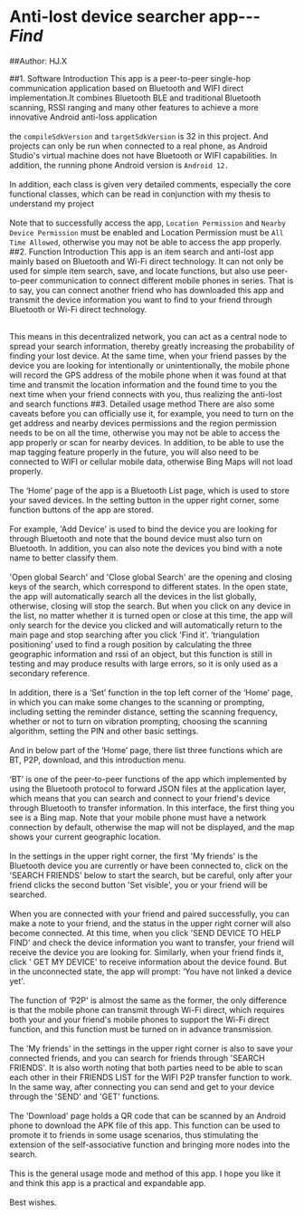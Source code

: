 # Anti-lost device searcher app--- _Find_
##Author: HJ.X

##1. Software Introduction
This app is a peer-to-peer single-hop communication application based on Bluetooth and WIFI direct implementation.It combines Bluetooth BLE and traditional Bluetooth scanning, RSSI ranging and many other features to achieve a more innovative Android anti-loss application<br><br>
the `compileSdkVersion` and `targetSdkVersion` is 32 in this project. And projects can only be run when connected to a real phone, as Android Studio's virtual machine does not have Bluetooth or WIFI capabilities. In addition, the running phone Android version is `Android 12.`<br><br>
In addition, each class is given very detailed comments, especially the core functional classes, which can be read in conjunction with my thesis to understand my project<br><br>
Note that to successfully access the app, `Location Permission` and `Nearby Device Permission` must be enabled and Location Permission must be `All Time Allowed`, otherwise you may not be able to access the app properly.
##2. Function Introduction
This app is an item search and anti-lost app mainly based on Bluetooth and Wi-Fi direct technology. It can not only be used for simple item search, save, and locate functions, but also use peer-to-peer communication to connect different mobile phones in series.
That is to say, you can connect another friend who has downloaded this app and transmit the device information you want to find to your friend through Bluetooth or Wi-Fi direct technology.
<br>
<br>

This means in this decentralized network, you can act as a central node to spread your search information, thereby greatly increasing the probability of finding your lost device. At the same time, when your friend passes by the device you are looking for intentionally or unintentionally, the mobile phone will record the GPS address of the mobile phone when it was found at that time and transmit the location information and the found time to you the next time when your friend connects with you, thus realizing the anti-lost and search functions
##3. Detailed usage method
There are also some caveats before you can officially use it, for example, you need to turn on the get address and nearby devices permissions and the region permission needs to be on all the time, otherwise you may not be able to access the app properly or scan for nearby devices. In addition, to be able to use the map tagging feature properly in the future, you will also need to be connected to WIFI or cellular mobile data, otherwise Bing Maps will not load properly.<br><br>
The ‘Home’ page of the app is a Bluetooth List page, which is used to store your saved devices. In the setting button in the upper right corner, some function buttons of the app are stored.  <br><br>
For example, 'Add Device' is used to bind the device you are looking for through Bluetooth and note that the bound device must also turn on Bluetooth. In addition, you can also note the devices you bind with a note name to better classify them. <br><br>
'Open global Search' and 'Close global Search' are the opening and closing keys of the search, which correspond to different states. In the open state, the app will automatically search all the devices in the list globally, otherwise, closing will stop the search. But when you click on any device in the list, no matter whether it is turned open or close at this time, the app will only search for the device you clicked and will automatically return to the main page and stop searching after you click 'Find it'. ‘triangulation positioning’ used to find a rough position by calculating the three geographic information and rssi of an object, but this function is still in testing and may produce results with large errors, so it is only used as a secondary reference. <br><br>
In addition, there is a ‘Set’ function in the top left corner of the ‘Home’ page, in which you can make some changes to the scanning or prompting, including setting the reminder distance, setting the scanning frequency, whether or not to turn on vibration prompting, choosing the scanning algorithm, setting the PIN and other basic settings.<br><br>
And in below part of the ‘Home’ page, there list three functions which are BT, P2P, download, and this introduction menu.<br><br>
‘BT’ is one of the peer-to-peer functions of the app which implemented by using the Bluetooth protocol to forward JSON files at the application layer, which means that you can search and connect to your friend's device through Bluetooth to transfer information. In this interface, the first thing you see is a Bing map. Note that your mobile phone must have a network connection by default, otherwise the map will not be displayed, and the map shows your current geographic location. <br><br>
In the settings in the upper right corner, the first 'My friends' is the Bluetooth device you are currently or have been connected to, click on the 'SEARCH FRIENDS' below to start the search, but be careful, only after your friend clicks the second button 'Set visible', you or your friend will be searched. <br><br>
When you are connected with your friend and paired successfully, you can make a note to your friend, and the status in the upper right corner will also become connected. At this time, when you click 'SEND DEVICE TO HELP FIND' and check the device information you want to transfer, your friend will receive the device you are looking for. Similarly, when your friend finds it, click ' GET MY DEVICE' to receive information about the device found. But in the unconnected state, the app will prompt: ‘You have not linked a device yet'. <br><br>
The function of ‘P2P' is almost the same as the former, the only difference is that the mobile phone can transmit through Wi-Fi direct, which requires both your and your friend's mobile phones to support the Wi-Fi direct function, and this function must be turned on in advance transmission.<br><br>
The 'My friends' in the settings in the upper right corner is also to save your connected friends, and you can search for friends through 'SEARCH FRIENDS'. It is also worth noting that both parties need to be able to scan each other in their FRIENDS LIST for the WIFI P2P transfer function to work. In the same way, after connecting you can send and get to your device through the 'SEND' and 'GET' functions. <br><br>
The 'Download' page holds a QR code that can be scanned by an Android phone to download the APK file of this app. This function can be used to promote it to friends in some usage scenarios, thus stimulating the extension of the self-associative function and bringing more nodes into the search.<br><br>
This is the general usage mode and method of this app. I hope you like it and think this app is a practical and expandable app.
   <br><br>
   Best wishes.
